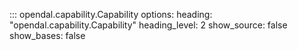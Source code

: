 ::: opendal.capability.Capability
    options:
      heading: "opendal.capability.Capability"
      heading_level: 2
      show_source: false
      show_bases: false
